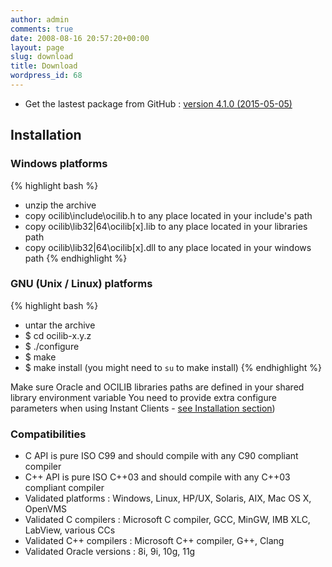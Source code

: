 ```yaml
---
author: admin
comments: true
date: 2008-08-16 20:57:20+00:00
layout: page
slug: download
title: Download
wordpress_id: 68
---
```


* Get the lastest package from GitHub : [version 4.1.0 (2015-05-05)]({{site.projecturl}}/releases/)

## Installation

### Windows platforms

{% highlight bash %}
  * unzip the archive
  * copy ocilib\include\ocilib.h to any place located in your include's path
  * copy ocilib\lib32|64\ocilib[x].lib to any place located in your libraries path
  * copy ocilib\lib32|64\ocilib[x].dll to any place located in your windows path
{% endhighlight %}

### GNU (Unix / Linux) platforms

{% highlight bash %}
  * untar the archive	
  * $ cd ocilib-x.y.z
  * $ ./configure
  * $ make
  * $ make install (you might need to `su` to make install)
{% endhighlight %}

Make sure Oracle and OCILIB libraries paths are defined in your shared library environment variable
You need to provide extra configure parameters when using Instant Clients - [see Installation section]({{site.baseurl}}//documentation/html/group___ocilib_c_api_installation.html))

### Compatibilities
	
  * C API is pure ISO C99 and should compile with any C90 compliant compiler	
  * C++ API is pure ISO C++03 and should compile with any C++03 compliant compiler
  * Validated platforms : Windows, Linux, HP/UX, Solaris, AIX, Mac OS X, OpenVMS
  * Validated C compilers : Microsoft C compiler, GCC, MinGW, IMB XLC, LabView, various CCs
  * Validated C++ compilers : Microsoft C++ compiler, G++, Clang
  * Validated Oracle versions : 8i, 9i, 10g, 11g